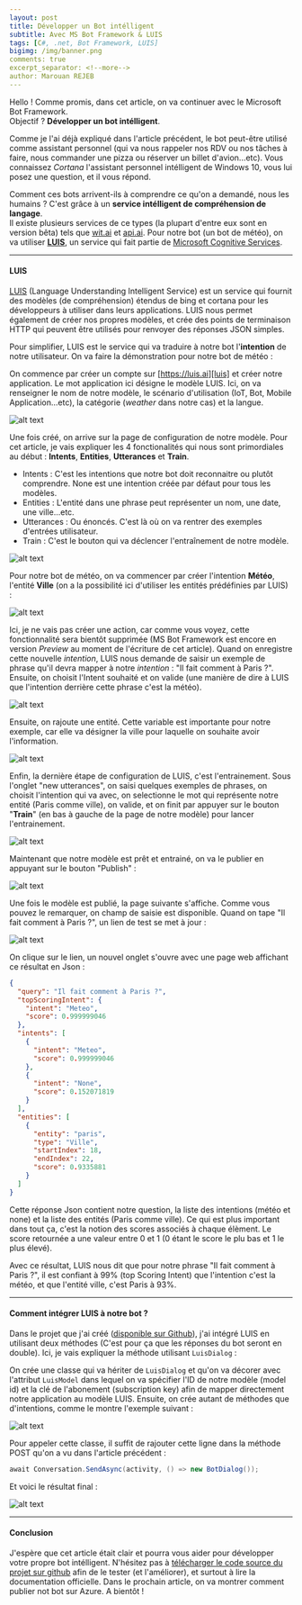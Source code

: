 ```yaml
---
layout: post
title: Développer un Bot intélligent
subtitle: Avec MS Bot Framework & LUIS
tags: [C#, .net, Bot Framework, LUIS]
bigimg: /img/banner.png
comments: true
excerpt_separator: <!--more-->
author: Marouan REJEB
---
```


Hello ! Comme promis, dans cet article, on va continuer avec le Microsoft Bot Framework.  
Objectif ? **Développer un bot intélligent**.  
<!--more-->  
Comme je l'ai déjà expliqué dans l'article précédent, le bot peut-être utilisé comme assistant personnel (qui va nous rappeler nos RDV ou nos tâches à faire, nous commander une pizza ou réserver un billet d'avion...etc).
Vous connaissez _Cortana_ l'assistant personnel intélligent de Windows 10, vous lui posez une question, et il vous répond.  

Comment ces bots arrivent-ils à comprendre ce qu'on a demandé, nous les humains ? C'est grâce à un **service intélligent de compréhension de langage**.  
Il existe plusieurs services de ce types (la plupart d'entre eux sont en version bêta) tels que [wit.ai][wit] et [api.ai][api]. Pour notre bot (un bot de météo), on va utiliser [**LUIS**][luis], un service qui fait partie de [Microsoft Cognitive Services][mcs].  

---

#### LUIS  

[LUIS][luis] (Language Understanding Intelligent Service) est un service qui fournit des modèles (de compréhension) étendus de bing et cortana pour les développeurs à utiliser dans leurs applications. LUIS nous permet également de créer nos propres modèles, et crée des points de terminaison HTTP qui peuvent être utilisés pour renvoyer des réponses JSON simples.  

Pour simplifier, LUIS est le service qui va traduire à notre bot l'**intention** de notre utilisateur. On va faire la démonstration pour notre bot de météo :  

On commence par créer un compte sur [https://luis.ai][luis] et créer notre application. Le mot application ici désigne le modèle LUIS. Ici, on va renseigner le nom de notre modèle, le scénario d'utilisation (IoT, Bot, Mobile Application...etc), la catégorie (_weather_ dans notre cas) et la langue.

![alt text][luisCreate]  

Une fois créé, on arrive sur la page de configuration de notre modèle. Pour cet article, je vais expliquer les 4 fonctionalités qui nous sont primordiales au début : **Intents**, **Entities**, **Utterances** et **Train**. 

 * Intents : C'est les intentions que notre bot doit reconnaitre ou plutôt comprendre. None est une intention créée par défaut pour tous les modèles.
 * Entities : L'entité dans une phrase peut représenter un nom, une date, une ville...etc.
 * Utterances : Ou énoncés. C'est là où on va rentrer des exemples d'entrées utilisateur.
 * Train : C'est le bouton qui va déclencer l'entraînement de notre modèle.

![alt text][luisHome]  

Pour notre bot de météo, on va commencer par créer l'intention **Météo**, l'entité **Ville** (on a la possibilité ici d'utiliser les entités prédéfinies par LUIS) :

![alt text][luisIntent]  

Ici, je ne vais pas créer une action, car comme vous voyez, cette fonctionnalité sera bientôt supprimée (MS Bot Framework est encore en version _Preview_ au moment de l'écriture de cet article). Quand on enregistre cette nouvelle _intention_, LUIS nous demande de saisir un exemple de phrase qu'il devra mapper à notre _intention_ : "Il fait comment à Paris ?". Ensuite, on choisit l'Intent souhaité et on valide (une manière de dire à LUIS que l'intention derrière cette phrase c'est la météo).

![alt text][luisIntentSubmit]  

Ensuite, on rajoute une entité. Cette variable est importante pour notre exemple, car elle va désigner la ville pour laquelle on souhaite avoir l'information. 

![alt text][luisEntity]  

Enfin, la dernière étape de configuration de LUIS, c'est l'entrainement. Sous l'onglet "new utterances", on saisi quelques exemples de phrases, on choisit l'intention qui va avec, on selectionne le mot qui représente notre entité (Paris comme ville), on valide, et on finit par appuyer sur le bouton "**Train**" (en bas à gauche de la page de notre modèle) pour lancer l'entrainement.

![alt text][luisUtterance]  

Maintenant que notre modèle est prêt et entrainé, on va le publier en appuyant sur le bouton "Publish" :

![alt text][luisPublish]  

 Une fois le modèle est publié, la page suivante s'affiche. Comme vous pouvez le remarquer, on champ de saisie est disponible. Quand on tape "Il fait comment à Paris ?", un lien de test se met à jour :

![alt text][luisQuery] 

On clique sur le lien, un nouvel onglet s'ouvre avec une page web affichant ce résultat en Json : 

```json
{
  "query": "Il fait comment à Paris ?",
  "topScoringIntent": {
    "intent": "Meteo",
    "score": 0.999999046
  },
  "intents": [
    {
      "intent": "Meteo",
      "score": 0.999999046
    },
    {
      "intent": "None",
      "score": 0.152071819
    }
  ],
  "entities": [
    {
      "entity": "paris",
      "type": "Ville",
      "startIndex": 18,
      "endIndex": 22,
      "score": 0.9335881
    }
  ]
}
```

Cette réponse Json contient notre question, la liste des intentions (météo et none) et la liste des entités (Paris comme ville). Ce qui est plus important dans tout ça, c'est la notion des scores associés à chaque élèment. Le score retournée a une valeur entre 0 et 1 (0 étant le score le plu bas et 1 le plus élevé).  

Avec ce résultat, LUIS nous dit que pour notre phrase "Il fait comment à Paris ?", il est confiant à 99% (top Scoring Intent) que l'intention c'est la météo, et que l'entité ville, c'est Paris à 93%.

---

#### Comment intégrer LUIS à notre bot ?  

Dans le projet que j'ai créé ([disponible sur Github][source]), j'ai intégré LUIS en utilisant deux méthodes (C'est pour ça que les réponses du bot seront en double). Ici, je vais expliquer la méthode utilisant `LuisDialog` :  

On crée une classe qui va hériter de `LuisDialog` et qu'on va décorer avec l'attribut `LuisModel` dans lequel on va spécifier l'ID de notre modèle (model id) et la clé de l'abonement (subscription key) afin de mapper directement notre application au modèle LUIS. Ensuite, on crée autant de méthodes que d'intentions, comme le montre l'exemple suivant :

![alt text][luisCode]  

Pour appeler cette classe, il suffit de rajouter cette ligne dans la méthode POST qu'on a vu dans l'article précédent :  

```cs
await Conversation.SendAsync(activity, () => new BotDialog());
```

Et voici le résultat final :  

![alt text][WeatherBotResult]  

---  

#### Conclusion
J'espère que cet article était clair et pourra vous aider pour développer votre propre bot intélligent. N'hésitez pas à [télécharger le code source du projet sur github][source] afin de le tester (et l'améliorer), et surtout à lire la documentation officielle. Dans le prochain article, on va montrer comment publier not bot sur Azure. A bientôt !


[wit]: https://wit.ai/
[api]: https://api.ai/
[luis]: https://www.luis.ai/
[mcs]: https://www.microsoft.com/cognitive-services/en-us/
[source]: https://github.com/MarouanRejeb/MsBotFramework

[luisCreate]: https://cdn.rawgit.com/MarouanRejeb/marouanrejeb.github.io/205cf835/img/luisCreate.png
[luisHome]: https://cdn.rawgit.com/MarouanRejeb/marouanrejeb.github.io/205cf835/img/luisHome.png
[luisIntent]: https://cdn.rawgit.com/MarouanRejeb/marouanrejeb.github.io/205cf835/img/luisIntent.png
[luisIntentSubmit]: https://cdn.rawgit.com/MarouanRejeb/marouanrejeb.github.io/205cf835/img/luisIntentSubmit.png
[luisEntity]: https://cdn.rawgit.com/MarouanRejeb/marouanrejeb.github.io/205cf835/img/luisEntity.png
[luisUtterance]: https://cdn.rawgit.com/MarouanRejeb/marouanrejeb.github.io/205cf835/img/luisUtterance.png
[luisPublish]: https://cdn.rawgit.com/MarouanRejeb/marouanrejeb.github.io/205cf835/img/luisPublish.png
[luisQuery]: https://cdn.rawgit.com/MarouanRejeb/marouanrejeb.github.io/205cf835/img/luisQuery.png
[WeatherBotResult]: https://cdn.rawgit.com/MarouanRejeb/marouanrejeb.github.io/205cf835/img/WeatherBotResult.png
[luisCode]: https://cdn.rawgit.com/MarouanRejeb/marouanrejeb.github.io/205cf835/img/luisCode.png